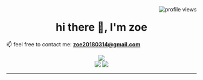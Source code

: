 <img alt="profile views" align="right" src="https://komarev.com/ghpvc/?username=ouoholly&color=yellow">

<h1 align="center">hi there 👋, I'm zoe</h1>

📫 feel free to contact me:  **zoe20180314@gmail.com** 

<div align="center">
    <img src="http://github-profile-summary-cards.vercel.app/api/cards/profile-details?username=zoebezos&theme=graywhite">
</div>
<div align="center">
    <img src="http://github-profile-summary-cards.vercel.app/api/cards/stats?username=zoebezos&theme=graywhite">
    <img src="http://github-profile-summary-cards.vercel.app/api/cards/productive-time?username=zoebezos&theme=graywhite&utcOffset=8">
    
</div>

---
